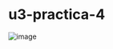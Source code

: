 # u3-practica-4
![image](https://github.com/Eliseo-rodriguez-gamez/u3-practica-4/assets/148777336/ad6afd06-092a-42f7-918f-2ee8c9d5b9b2)
